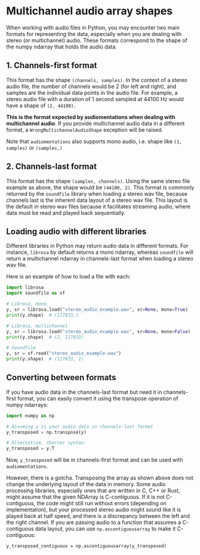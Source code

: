 # Multichannel audio array shapes

When working with audio files in Python, you may encounter two main formats for representing the data, especially when you are dealing with stereo (or multichannel) audio. These formats correspond to the shape of the numpy ndarray that holds the audio data.

## 1. Channels-first format

This format has the shape `(channels, samples)`. In the context of a stereo audio file, the number of channels would be 2 (for left and right), and samples are the individual data points in the audio file. For example, a stereo audio file with a duration of 1 second sampled at 44100 Hz would have a shape of `(2, 44100)`.

**This is the format expected by audiomentations when dealing with multichannel audio**. If you provide multichannel audio data in a different format, a `WrongMultichannelAudioShape` exception will be raised.

Note that `audiomentations` also supports mono audio, i.e. shape like `(1, samples)` or `(samples,)`

## 2. Channels-last format

This format has the shape `(samples, channels)`. Using the same stereo file example as above, the shape would be `(44100, 2)`. This format is commonly returned by the `soundfile` library when loading a stereo wav file, because channels last is the inherent data layout of a stereo wav file. This layout is the default in stereo wav files because it facilitates streaming audio, where data must be read and played back sequentially.

## Loading audio with different libraries

Different libraries in Python may return audio data in different formats. For instance, `librosa` by default returns a mono ndarray, whereas `soundfile` will return a multichannel ndarray in channels-last format when loading a stereo wav file.

Here is an example of how to load a file with each:

```python
import librosa
import soundfile as sf

# Librosa, mono
y, sr = librosa.load("stereo_audio_example.wav", sr=None, mono=True)
print(y.shape)  # (117833,)

# Librosa, multichannel
y, sr = librosa.load("stereo_audio_example.wav", sr=None, mono=False)
print(y.shape)  # (2, 117833)

# Soundfile
y, sr = sf.read("stereo_audio_example.wav")
print(y.shape)  # (117833, 2)
```

## Converting between formats

If you have audio data in the channels-last format but need it in channels-first format, you can easily convert it using the transpose operation of numpy ndarrays:

```python
import numpy as np

# Assuming y is your audio data in channels-last format
y_transposed = np.transpose(y)

# Alternative, shorter syntax:
y_transposed = y.T
```

Now, `y_transposed` will be in channels-first format and can be used with `audiomentations`.

However, there is a gotcha. Transposing the array as shown above does not change the underlying layout of the data in memory. Some audio processing libraries, especially ones that are written in C, C++ or Rust, might assume that the given NDArray is C-contiguous. If it is not C-contiguous, the code might still run without errors (depending on implementation), but your processed stereo audio might sound like it is played back at half speed, and there is a discrepancy between the left and the right channel. If you are passing audio to a function that assumes a C-contiguous data layout, you can use `np.ascontiguousarray` to make it C-contiguous:

```
y_transposed_contiguous = np.ascontiguousarray(y_transposed)
```
